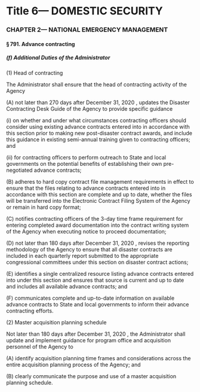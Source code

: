 
# Title 6— DOMESTIC SECURITY
### CHAPTER 2— NATIONAL EMERGENCY MANAGEMENT
#### § 791. Advance contracting
##### (f) Additional Duties of the Administrator

(1) Head of contracting

The Administrator shall ensure that the head of contracting activity of the Agency

(A) not later than 270 days after December 31, 2020 , updates the Disaster Contracting Desk Guide of the Agency to provide specific guidance

(i) on whether and under what circumstances contracting officers should consider using existing advance contracts entered into in accordance with this section prior to making new post-disaster contract awards, and include this guidance in existing semi-annual training given to contracting officers; and

(ii) for contracting officers to perform outreach to State and local governments on the potential benefits of establishing their own pre-negotiated advance contracts;

(B) adheres to hard copy contract file management requirements in effect to ensure that the files relating to advance contracts entered into in accordance with this section are complete and up to date, whether the files will be transferred into the Electronic Contract Filing System of the Agency or remain in hard copy format;

(C) notifies contracting officers of the 3-day time frame requirement for entering completed award documentation into the contract writing system of the Agency when executing notice to proceed documentation;

(D) not later than 180 days after December 31, 2020 , revises the reporting methodology of the Agency to ensure that all disaster contracts are included in each quarterly report submitted to the appropriate congressional committees under this section on disaster contract actions;

(E) identifies a single centralized resource listing advance contracts entered into under this section and ensures that source is current and up to date and includes all available advance contracts; and

(F) communicates complete and up-to-date information on available advance contracts to State and local governments to inform their advance contracting efforts.

(2) Master acquisition planning schedule

Not later than 180 days after December 31, 2020 , the Administrator shall update and implement guidance for program office and acquisition personnel of the Agency to

(A) identify acquisition planning time frames and considerations across the entire acquisition planning process of the Agency; and

(B) clearly communicate the purpose and use of a master acquisition planning schedule.
